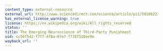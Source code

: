 ```yaml
---
content_type: external-resource
external_url: http://www.sciencedirect.com/science/article/pii/S0166223616300558
has_external_license_warning: true
license: https://en.wikipedia.org/wiki/All_rights_reserved
status: ''
title: The Emerging Neuroscience of Third-Party Punishment
uid: cc56f542-f7ff-4f8a-97e7-f732f520ee9e
wayback_url: ''
---
```

